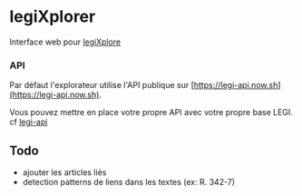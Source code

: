 # legiXplorer

Interface web pour [legiXplore]()

### API

Par défaut l'explorateur utilise l'API publique sur [https://legi-api.now.sh](https://legi-api.now.sh).

Vous pouvez mettre en place votre propre API avec votre propre base LEGI. cf [legi-api]()

## Todo

- ajouter les articles liés
- detection patterns de liens dans les textes (ex: R. 342-7)

